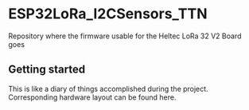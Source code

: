 # ESP32LoRa_I2CSensors_TTN
Repository where the firmware usable for the Heltec LoRa 32 V2 Board goes

## Getting started
This is like a diary of things accomplished during the project.
Corresponding hardware layout can be found here.

